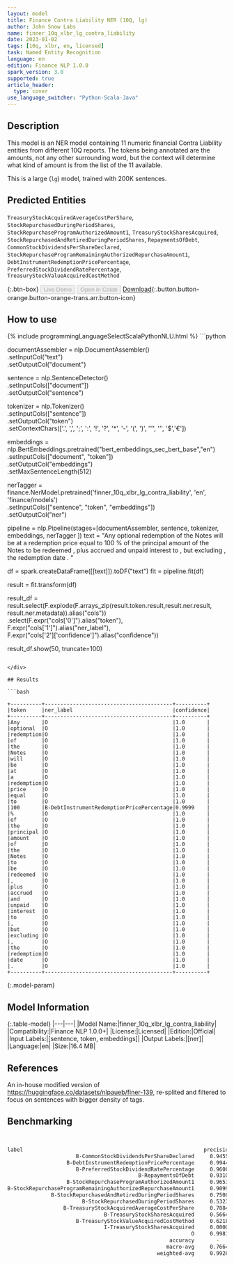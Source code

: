 ```yaml
---
layout: model
title: Finance Contra Liability NER (10Q, lg)
author: John Snow Labs
name: finner_10q_xlbr_lg_contra_liability
date: 2023-01-02
tags: [10q, xlbr, en, licensed]
task: Named Entity Recognition
language: en
edition: Finance NLP 1.0.0
spark_version: 3.0
supported: true
article_header:
  type: cover
use_language_switcher: "Python-Scala-Java"
---
```


## Description

This model is an NER model containing 11 numeric financial Contra Liability entities from different 10Q reports. The tokens being annotated are the amounts, not any other surrounding word, but the context will determine what kind of amount is from the list of the 11 available.

This is a large (`lg`) model, trained with 200K sentences.

## Predicted Entities

`TreasuryStockAcquiredAverageCostPerShare`, `StockRepurchasedDuringPeriodShares`, `StockRepurchaseProgramAuthorizedAmount1`, `TreasuryStockSharesAcquired`, `StockRepurchasedAndRetiredDuringPeriodShares`, `RepaymentsOfDebt`, `CommonStockDividendsPerShareDeclared`, `StockRepurchaseProgramRemainingAuthorizedRepurchaseAmount1`, `DebtInstrumentRedemptionPricePercentage`, `PreferredStockDividendRatePercentage`, `TreasuryStockValueAcquiredCostMethod`

{:.btn-box}
<button class="button button-orange" disabled>Live Demo</button>
<button class="button button-orange" disabled>Open in Colab</button>
[Download](https://s3.amazonaws.com/auxdata.johnsnowlabs.com/finance/models/finner_10q_xlbr_lg_contra_liability_en_1.0.0_3.0_1672653955472.zip){:.button.button-orange.button-orange-trans.arr.button-icon}

## How to use



<div class="tabs-box" markdown="1">
{% include programmingLanguageSelectScalaPythonNLU.html %}
```python
 
documentAssembler = nlp.DocumentAssembler() \
   .setInputCol("text") \
   .setOutputCol("document")

sentence = nlp.SentenceDetector() \
   .setInputCols(["document"]) \
   .setOutputCol("sentence") 

tokenizer = nlp.Tokenizer()\
    .setInputCols(["sentence"])\
    .setOutputCol("token")\
    .setContextChars(['.', ',', ';', ':', '!', '?', '*', '-', '(', ')', '”', '’', '$','€'])

embeddings = nlp.BertEmbeddings.pretrained("bert_embeddings_sec_bert_base","en") \
  .setInputCols(["document", "token"]) \
  .setOutputCol("embeddings")\
  .setMaxSentenceLength(512)

nerTagger = finance.NerModel.pretrained('finner_10q_xlbr_lg_contra_liability', 'en', 'finance/models')\
   .setInputCols(["sentence", "token", "embeddings"])\
   .setOutputCol("ner")
              
pipeline = nlp.Pipeline(stages=[documentAssembler,
                            sentence,
                            tokenizer,
                            embeddings,
                            nerTagger
                                ])
text = "Any optional redemption of the Notes will be at a redemption price equal to 100 % of the principal amount of the Notes to be redeemed , plus accrued and unpaid interest to , but excluding , the redemption date .  "

df = spark.createDataFrame([[text]]).toDF("text")
fit = pipeline.fit(df)

result = fit.transform(df)

result_df = result.select(F.explode(F.arrays_zip(result.token.result,result.ner.result, result.ner.metadata)).alias("cols"))\
.select(F.expr("cols['0']").alias("token"),\
      F.expr("cols['1']").alias("ner_label"),\
      F.expr("cols['2']['confidence']").alias("confidence"))

result_df.show(50, truncate=100)
```

</div>

## Results

```bash

+----------+-----------------------------------------+----------+
|token     |ner_label                                |confidence|
+----------+-----------------------------------------+----------+
|Any       |O                                        |1.0       |
|optional  |O                                        |1.0       |
|redemption|O                                        |1.0       |
|of        |O                                        |1.0       |
|the       |O                                        |1.0       |
|Notes     |O                                        |1.0       |
|will      |O                                        |1.0       |
|be        |O                                        |1.0       |
|at        |O                                        |1.0       |
|a         |O                                        |1.0       |
|redemption|O                                        |1.0       |
|price     |O                                        |1.0       |
|equal     |O                                        |1.0       |
|to        |O                                        |1.0       |
|100       |B-DebtInstrumentRedemptionPricePercentage|0.9999    |
|%         |O                                        |1.0       |
|of        |O                                        |1.0       |
|the       |O                                        |1.0       |
|principal |O                                        |1.0       |
|amount    |O                                        |1.0       |
|of        |O                                        |1.0       |
|the       |O                                        |1.0       |
|Notes     |O                                        |1.0       |
|to        |O                                        |1.0       |
|be        |O                                        |1.0       |
|redeemed  |O                                        |1.0       |
|,         |O                                        |1.0       |
|plus      |O                                        |1.0       |
|accrued   |O                                        |1.0       |
|and       |O                                        |1.0       |
|unpaid    |O                                        |1.0       |
|interest  |O                                        |1.0       |
|to        |O                                        |1.0       |
|,         |O                                        |1.0       |
|but       |O                                        |1.0       |
|excluding |O                                        |1.0       |
|,         |O                                        |1.0       |
|the       |O                                        |1.0       |
|redemption|O                                        |1.0       |
|date      |O                                        |1.0       |
|.         |O                                        |1.0       |
+----------+-----------------------------------------+----------+

```

{:.model-param}
## Model Information

{:.table-model}
|---|---|
|Model Name:|finner_10q_xlbr_lg_contra_liability|
|Compatibility:|Finance NLP 1.0.0+|
|License:|Licensed|
|Edition:|Official|
|Input Labels:|[sentence, token, embeddings]|
|Output Labels:|[ner]|
|Language:|en|
|Size:|16.4 MB|

## References

An in-house modified version of https://huggingface.co/datasets/nlpaueb/finer-139, re-splited and filtered to focus on sentences with bigger density of tags.

## Benchmarking

```bash


label                                                          precision    recall  f1-score   support
                      B-CommonStockDividendsPerShareDeclared     0.9455    0.9975    0.9708       400
                   B-DebtInstrumentRedemptionPricePercentage     0.9944    0.9806    0.9874       360
                      B-PreferredStockDividendRatePercentage     0.9600    1.0000    0.9796       144
                                          B-RepaymentsOfDebt     0.9310    0.9586    0.9446       169
                   B-StockRepurchaseProgramAuthorizedAmount1     0.9653    0.9430    0.9540       561
B-StockRepurchaseProgramRemainingAuthorizedRepurchaseAmount1     0.9099    0.9670    0.9376       303
              B-StockRepurchasedAndRetiredDuringPeriodShares     0.7500    0.4717    0.5792       159
                        B-StockRepurchasedDuringPeriodShares     0.5323    0.1579    0.2435       209
                  B-TreasuryStockAcquiredAverageCostPerShare     0.7884    0.9744    0.8716       195
                               B-TreasuryStockSharesAcquired     0.5664    0.9107    0.6984       403
                      B-TreasuryStockValueAcquiredCostMethod     0.6218    0.3304    0.4315       224
                               I-TreasuryStockSharesAcquired     0.0000    0.0000    0.0000         1
                                                           O     0.9981    0.9979    0.9980     92921
                                                    accuracy       -          -      0.9927     96049
                                                   macro-avg     0.7664    0.7453    0.7382     96049
                                                weighted-avg     0.9926    0.9927    0.9921     96049

```
